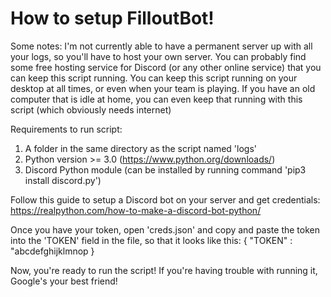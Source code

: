 # How to setup FilloutBot!

Some notes:
  I'm not currently able to have a permanent server up with all your logs, so you'll have to host your own server.
  You can probably find some free hosting service for Discord (or any other online service) that you can keep this script running.
  You can keep this script running on your desktop at all times, or even when your team is playing.
  If you have an old computer that is idle at home, you can even keep that running with this script (which obviously needs internet)

Requirements to run script:
  1. A folder in the same directory as the script named 'logs'
  2. Python version >= 3.0 (https://www.python.org/downloads/)
  3. Discord Python module (can be installed by running command 'pip3 install discord.py')

Follow this guide to setup a Discord bot on your server and get credentials:
  https://realpython.com/how-to-make-a-discord-bot-python/

Once you have your token, open 'creds.json' and copy and paste the token into the 'TOKEN' field in the file, so that it looks like this:
 {
   "TOKEN" : "abcdefghijklmnop
 }

 Now, you're ready to run the script!
 If you're having trouble with running it, Google's your best friend!
